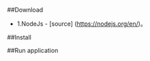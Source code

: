 ##Download

  * 1.NodeJs -
    [source] (https://nodejs.org/en/)。
    
##Install



##Run application
